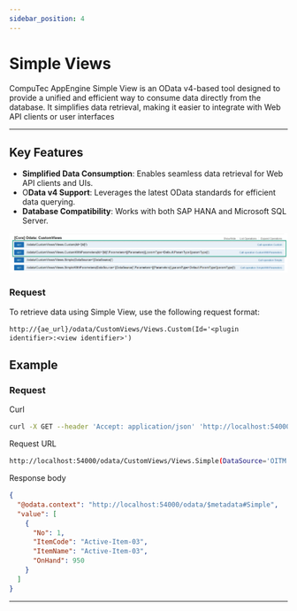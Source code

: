 ```yaml
---
sidebar_position: 4
---
```


# Simple Views

CompuTec AppEngine Simple View is an OData v4-based tool designed to provide a unified and efficient way to consume data directly from the database. It simplifies data retrieval, making it easier to integrate with Web API clients or user interfaces

---

## Key Features

- **Simplified Data Consumption**: Enables seamless data retrieval for Web API clients and UIs.
- O**Data v4 Support**: Leverages the latest OData standards for efficient data querying.
- **Database Compatibility**: Works with both SAP HANA and Microsoft SQL Server.

![Custom Views](./media/simple-views/custom-views.webp)

### Request

To retrieve data using Simple View, use the following request format:

```text
http://{ae_url}/odata/CustomViews/Views.Custom(Id='<plugin identifier>:<view identifier>')
```

## Example

### Request

Curl

```bash
curl -X GET --header 'Accept: application/json' 'http://localhost:54000/odata/CustomViews/Views.Simple(DataSource='OITM')?$select=ItemCode%2C%20ItemName%2C%20OnHand&$top=1'
```

Request URL

```bash
http://localhost:54000/odata/CustomViews/Views.Simple(DataSource='OITM')?$select=ItemCode%2C%20ItemName%2C%20OnHand&$top=1
```

Response body

```json
{
  "@odata.context": "http://localhost:54000/odata/$metadata#Simple",
  "value": [
    {
      "No": 1,
      "ItemCode": "Active-Item-03",
      "ItemName": "Active-Item-03",
      "OnHand": 950
    }
  ]
}
```

---
